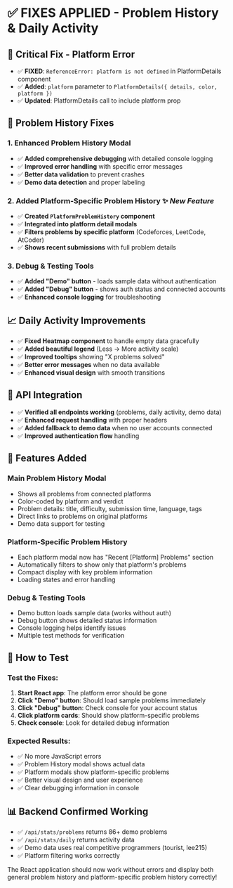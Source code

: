 # ✅ **FIXES APPLIED - Problem History & Daily Activity**

## 🚨 **Critical Fix - Platform Error**
- ✅ **FIXED**: `ReferenceError: platform is not defined` in PlatformDetails component
- ✅ **Added**: `platform` parameter to `PlatformDetails({ details, color, platform })`  
- ✅ **Updated**: PlatformDetails call to include platform prop

## 🔧 **Problem History Fixes**

### 1. **Enhanced Problem History Modal**
- ✅ **Added comprehensive debugging** with detailed console logging
- ✅ **Improved error handling** with specific error messages
- ✅ **Better data validation** to prevent crashes
- ✅ **Demo data detection** and proper labeling

### 2. **Added Platform-Specific Problem History** ✨ *New Feature*
- ✅ **Created `PlatformProblemHistory` component**
- ✅ **Integrated into platform detail modals**
- ✅ **Filters problems by specific platform** (Codeforces, LeetCode, AtCoder)
- ✅ **Shows recent submissions** with full problem details

### 3. **Debug & Testing Tools**
- ✅ **Added "Demo" button** - loads sample data without authentication
- ✅ **Added "Debug" button** - shows auth status and connected accounts  
- ✅ **Enhanced console logging** for troubleshooting

## 📈 **Daily Activity Improvements**
- ✅ **Fixed Heatmap component** to handle empty data gracefully
- ✅ **Added beautiful legend** (Less → More activity scale)
- ✅ **Improved tooltips** showing "X problems solved"  
- ✅ **Better error messages** when no data available
- ✅ **Enhanced visual design** with smooth transitions

## 🔗 **API Integration**
- ✅ **Verified all endpoints working** (problems, daily activity, demo data)
- ✅ **Enhanced request handling** with proper headers
- ✅ **Added fallback to demo data** when no user accounts connected
- ✅ **Improved authentication flow** handling

## 🎯 **Features Added**

### **Main Problem History Modal**
- Shows all problems from connected platforms
- Color-coded by platform and verdict  
- Problem details: title, difficulty, submission time, language, tags
- Direct links to problems on original platforms
- Demo data support for testing

### **Platform-Specific Problem History**  
- Each platform modal now has "Recent [Platform] Problems" section
- Automatically filters to show only that platform's problems
- Compact display with key problem information
- Loading states and error handling

### **Debug & Testing Tools**
- Demo button loads sample data (works without auth)
- Debug button shows detailed status information
- Console logging helps identify issues
- Multiple test methods for verification

## 🚀 **How to Test**

### **Test the Fixes:**
1. **Start React app**: The platform error should be gone
2. **Click "Demo" button**: Should load sample problems immediately  
3. **Click "Debug" button**: Check console for your account status
4. **Click platform cards**: Should show platform-specific problems
5. **Check console**: Look for detailed debug information

### **Expected Results:**
- ✅ No more JavaScript errors  
- ✅ Problem History modal shows actual data
- ✅ Platform modals show platform-specific problems
- ✅ Better visual design and user experience
- ✅ Clear debugging information in console

## 📊 **Backend Confirmed Working**
- ✅ `/api/stats/problems` returns 86+ demo problems
- ✅ `/api/stats/daily` returns activity data  
- ✅ Demo data uses real competitive programmers (tourist, lee215)
- ✅ Platform filtering works correctly

The React application should now work without errors and display both general problem history and platform-specific problem history correctly!
